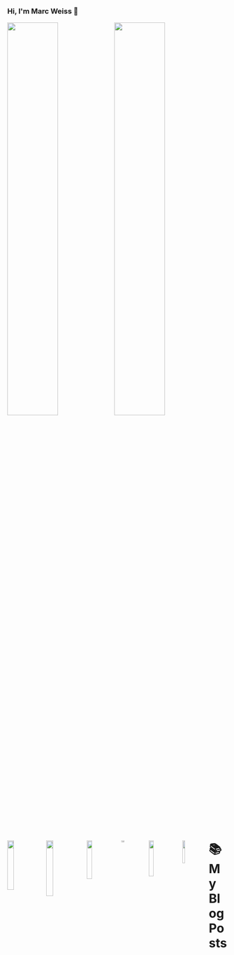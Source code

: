 ### Hi, I'm Marc Weiss 👋

<img align="left" width="48%" src="https://github-readme-stats.vercel.app/api?username=maarcweiss&show_icons=true&theme=radical"/>

<img align="left" width="48%" src="https://github-readme-stats.vercel.app/api/top-langs/?username=maarcweiss&layout=compact"/>

<img align="left" width="17%" src="https://img.shields.io/badge/Solidity-%23363636.svg?style=for-the-badge&logo=solidity&logoColor=white"/>

<img align="left" width="18%" src="https://img.shields.io/badge/Ethereum-3C3C3D?style=for-the-badge&logo=Ethereum&logoColor=white"/>

<img align="left" width="15%" src="https://img.shields.io/badge/python-3670A0?style=for-the-badge&logo=python&logoColor=ffdd54"/>

<img align="left" width="12%" height="3%" src="https://img.shields.io/badge/java-%23ED8B00.svg?style=for-the-badge&logo=java&logoColor=white"/>

<img align="left" width="14.5%" src="https://img.shields.io/badge/Ubuntu-E95420?style=for-the-badge&logo=ubuntu&logoColor=white"/>

<img align="left" width="11.5%" src="https://img.shields.io/badge/Kali-268BEE?style=for-the-badge&logo=kalilinux&logoColor=white"/>


# 📚 My Blog Posts
<!-- BLOG-POST-LIST:START -->

<!-- BLOG-POST-LIST:END -->



